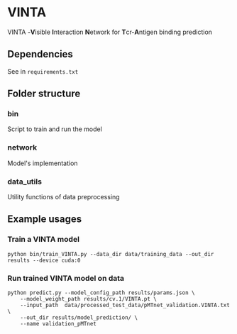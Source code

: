 # VINTA
VINTA -**V**isible **I**nteraction **N**etwork for **T**cr-**A**ntigen binding prediction

## Dependencies
See in `requirements.txt`

## Folder structure

### bin
Script to train and run the model

### network
Model's implementation

### data_utils
Utility functions of data preprocessing


## Example usages

### Train a VINTA model
```shell
python bin/train_VINTA.py --data_dir data/training_data --out_dir results --device cuda:0
```

### Run trained VINTA model on data
```shell
python predict.py --model_config_path results/params.json \
    --model_weight_path results/cv.1/VINTA.pt \
    --input_path  data/processed_test_data/pMTnet_validation.VINTA.txt \
    --out_dir results/model_prediction/ \
    --name validation_pMTnet
```


